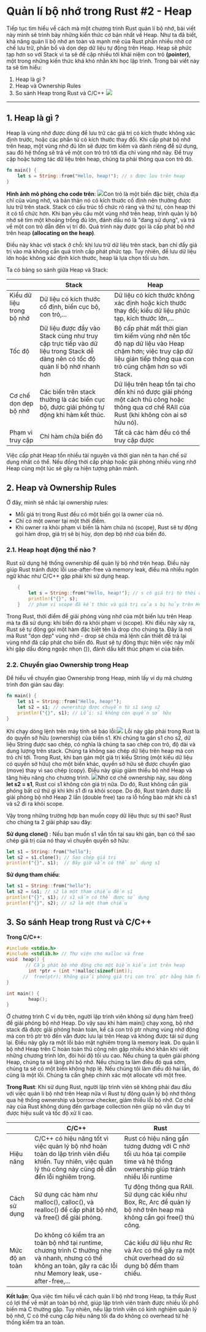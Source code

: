 # Quản lí bộ nhớ trong Rust #2 - Heap
Tiếp tục tìm hiểu về cách mà một chương trình Rust quản lí bộ nhớ, bài viết này mình sẽ trình bày những kiến thức cơ bản nhất về Heap. Như ta đã biết, khả năng quản lí bộ nhớ an toàn và mạnh mẽ của Rust phần nhiều nhờ cơ chế lưu trữ, phân bổ và dọn dẹp dữ liệu tự động trên Heap. Heap sẽ phức tạp hơn so với Stack vì ta sẽ đề cập nhiều tới khái niệm con trỏ **(pointer)**, một trong những kiến thức khá khó nhằn khi học lập trình. 
Trong bài viết này ta sẽ tìm hiểu:
1. Heap là gì ?
2. Heap và Ownership Rules
3. So sánh Heap trong Rust và C/C++
![](https://assets.devlinux.vn/uploads/editor-images/2024/11/16/7661cddb_cb7c_4f1e_96d2_e1feb0917d16_97a8f57261.webp)

-----
## 1. Heap là gì ?
Heap là vùng nhớ được dùng để lưu trữ các giá trị có kích thước không xác định trước, hoặc các phần tử có kích thước thay đổi. Khi cấp phát bộ nhớ trên heap, một vùng nhớ đủ lớn sẽ được tìm kiếm và dành riêng để sử dụng, sau đó hệ thống sẽ trả về một con trỏ trỏ tới địa chỉ vùng nhớ này. Để truy cập hoặc tương tác dữ liệu trên heap, chúng ta phải thông qua con trỏ đó.
```rust
fn main() {
    let s = String::from("Hello, heap!"); // s được lưu trên heap
} 
```
**Hình ảnh mô phỏng cho code trên**:
![](https://assets.devlinux.vn/uploads/editor-images/2024/11/16/1_23ee038073.png)Con trỏ là một biến đặc biệt, chứa địa chỉ của vùng nhớ, và bản thân nó có kích thước cố định nên thường được lưu trữ trên stack. Stack có cấu trúc tổ chức rõ ràng và thứ tự, còn heap thì ít có tổ chức hơn. Khi bạn yêu cầu một vùng nhớ trên heap, trình quản lý bộ nhớ sẽ tìm một khoảng trống đủ lớn, đánh dấu nó là "đang sử dụng", và trả về một con trỏ dẫn đến vị trí đó. Quá trình này được gọi là cấp phát bộ nhớ trên heap **(allocating on the heap)**.

Điều này khác với stack ở chỗ: khi lưu trữ dữ liệu trên stack, bạn chỉ đẩy giá trị vào mà không cần quá trình cấp phát phức tạp. Tuy nhiên, để lưu dữ liệu lớn hoặc không xác định kích thước, heap là lựa chọn tối ưu hơn. 

Ta có bảng so sánh giữa Heap và Stack:


| | Stack | Heap |
| -------- | -------- | -------- |
| Kiểu dữ liệu trong bộ nhớ     | Dữ liệu có kích thước cố định, biến cục bộ, con trỏ,...    | Dữ liệu có kích thước không xác định hoặc kích thước thay đổi; kiểu dữ liệu phức tạp, kích thước lớn,...   |
| Tốc độ| Dữ liệu được đẩy vào Stack cùng như truy cập trực tiếp vào dữ liệu trong Stack dễ dàng nên có tốc độ quản lí bộ nhớ nhanh hơn| Bộ cấp phát mất thời gian tìm kiếm vùng nhớ nên tốc độ nạp dữ liệu vào Heap chậm hơn; việc truy cập dữ liệu gián tiếp thông qua con trỏ cũng chậm hơn so với Stack.
|Cơ chế dọn dẹp bộ nhớ | Các biến trên stack thường là các biến cục bộ, được giải phóng tự động khi hàm kết thúc. | Dữ liệu trên heap tồn tại cho đến khi nó được giải phóng một cách thủ công hoặc thông qua cơ chế RAII của Rust (khi không còn ai sở hữu nó). |
|Phạm vi truy cập | Chỉ hàm chứa biến đó | Tất cả các hàm đều có thể truy cập được |

Việc cấp phát Heap tốn nhiều tài nguyên và thời gian nên ta hạn chế sử dụng nhất có thể. Nếu đồng thời cấp pháp hoặc giải phóng nhiều vùng nhớ Heap cùng một lúc sẽ gây ra hiện tượng phân mảnh.
## 2. Heap và Ownership Rules
Ở đây, mình sẽ nhắc lại ownership rules:
- Mỗi giá trị trong Rust đều có một biến gọi là owner của nó.
- Chỉ có một owner tại một thời điểm.
- Khi owner ra khỏi phạm vi biến là hàm chứa nó (scope), Rust sẽ tự động gọi hàm drop, giá trị sẽ bị hủy, dọn dẹp bộ nhớ của biến đó.
### 2.1. Heap hoạt động thế nào ?
Rust sử dụng hệ thống ownership để quản lý bộ nhớ trên heap. Điều này giúp Rust tránh được lỗi use-after-free và memory leak, điều mà nhiều ngôn ngữ khác như C/C++ gặp phải khi sử dụng heap.
```rust
    {
        let s = String::from("Hello, heap!"); // s có giá trị từ thời điểm này trở đi
		println!("{}", s);
    }   // phạm vi scope đã kết thúc và giá trị của s bị hủy trên Heap, s giải phóng trên Stack.
```
Trong Rust, thời điểm để giải phóng vùng nhớ của một biến lưu trên Heap mà ta đã sử dụng: khi biến đó ra khỏi phạm vi (scope). Khi điều này xảy ra, Rust sẽ tự động gọi một hàm đặc biệt tên là drop cho chúng ta. Đây là nơi mà Rust "dọn dẹp" vùng nhớ - drop sẽ chứa mã lệnh cần thiết để trả lại vùng nhớ đã cấp phát cho biến đó. Rust sẽ tự động thực hiện việc này mỗi khi gặp dấu đóng ngoặc nhọn (}), đánh dấu kết thúc phạm vi của biến.
### 2.2. Chuyển giao Ownership trong Heap
Để hiểu về chuyển giao Ownership trong Heap, mình lấy ví dụ mã chương trình đơn giản sau đây:
```rust
fn main() {
    let s1 = String::from("Hello, heap!");
    let s2 = s1; // ownership được chuyển từ s1 sang s2
    println!("{}", s1); // Lỗi: s1 không còn quyền sở hữu
}
```
Khi chạy dòng lệnh trên máy tính sẽ báo lỗi:![](https://assets.devlinux.vn/uploads/editor-images/2024/11/16/Anh_man_hinh_2024_11_16_luc_06_26_57_567d98a8f7.png)
Lỗi này gặp phải trong Rust là do quyền sở hữu (ownership) của biến s1. Khi chúng ta gán s1 cho s2, dữ liệu String được sao chép, có nghĩa là chúng ta sao chép con trỏ, độ dài và dung lượng trên stack. Chúng ta không sao chép dữ liệu trên heap mà con trỏ chỉ tới. Trong Rust, khi bạn gán một giá trị kiểu String (một kiểu dữ liệu có quyền sở hữu) cho một biến khác, quyền sở hữu sẽ được chuyển giao (move) thay vì sao chép (copy). Điều này giúp giảm thiểu bộ nhớ Heap và tăng hiệu năng cho chương trình.
![](https://assets.devlinux.vn/uploads/editor-images/2024/11/16/2_049db88ef6.png)Nhờ cơ chế ownership này,  sau dòng **let s2 = s1**, Rust coi s1 không còn giá trị nữa. Do đó, Rust không cần giải phóng bất cứ thứ gì khi khi s1 đi ra khỏi scope. Do đó, Rust tránh được lỗi giải phóng bộ nhớ Heap 2 lần (double free) tạo ra lỗ hổng bảo mật khi cả s1 và s2 đi ra khỏi scope.

Vậy trong những trường hợp bạn muốn copy dữ liệu thực sự thì sao? Rust cho chúng ta 2 giải pháp sau đây:

**Sử dụng clone()** : Nếu bạn muốn s1 vẫn tồn tại sau khi gán, bạn có thể sao chép giá trị của nó thay vì chuyển quyền sở hữu:
```rust
let s1 = String::from("hello");
let s2 = s1.clone(); // Sao chép giá trị
println!("{}", s1);  // Bây giờ vẫn có thể sử dụng s1
```
**Sử dụng tham chiếu**: 
```rust
let s1 = String::from("hello");
let s2 = &s1; // s2 là một tham chiếu đến s1
println!("{}", s1); // s1 vẫn có thể được sử dụng
println!("{}", s2); // s2 là một tham chiếu
```
## 3. So sánh Heap trong Rust và C/C++
**Trong C/C++**:
```C
#include <stdio.h>
#include <stdlib.h> // Thư viện cho malloc và free
void  heap() {
       // Cấp phát bộ nhớ động cho một biến kiểu int trên heap
	    int *ptr = (int *)malloc(sizeof(int));  
      //  free(ptr); Không giải phóng giá trị con trỏ ptr bằng hàm free()
}

int main() {
		heap();
}

```
Ở chương trình C ví dụ trên, người lập trình viên không sử dụng hàm free() để giải phóng bộ nhớ Heap. Do vậy sau khi hàm main() chạy xong, bộ nhớ stack đã được giải phóng hoàn toàn, kể cả con trỏ ptr nhưng vùng nhớ động mà con trỏ ptr trỏ đến vẫn được lưu lại trên Heap và không được tái sử dụng lại. Điều này gây ra một lỗi bảo mật nghiêm trọng là memory leak.
Do quản lí bộ nhớ Heap trên C hoàn toàn thủ công nên gặp nhiều khó khăn khi viết những chương trình lớn, đòi hỏi độ tối ưu cao. Nếu chúng ta quên giải phóng Heap, chúng ta sẽ lãng phí bộ nhớ. Nếu chúng ta làm điều đó quá sớm, chúng ta sẽ có một biến không hợp lệ. Nếu chúng tôi làm điều đó hai lần, đó cũng là một lỗi. Chúng ta cần ghép chính xác một allocate với một free.

**Trong Rust**:
Khi sử dụng Rust, người lập trình viên sẽ không phải đau đầu với việc quản lí bộ nhớ trên Heap nữa vì Rust tự động quản lý bộ nhớ thông qua hệ thống ownership và borrow checker, giảm thiểu lỗi bộ nhớ. Cơ chế này của Rust không dùng đến garbage collection nên giúp nó vẫn duy trì được hiệu suất và tốc độ xử lí cao.


|  | C/C++ | Rust |
| -------- | -------- | -------- |
| Hiệu năng     | C/C++ có hiệu năng tốt vì việc quản lý bộ nhớ hoàn toàn do lập trình viên điều khiển. Tuy nhiên, việc quản lý thủ công này cũng dễ dẫn đến lỗi nghiêm trọng.     | Rust có hiệu năng gần tương đương với C nhờ tối ưu hóa tại compile time và hệ thống ownership giúp tránh nhiều lỗi runtime     |
| Cách sử dụng | Sử dụng các hàm như malloc(), calloc(), và realloc() để cấp phát bộ nhớ, và free() để giải phóng. | Tự động thông qua RAII. Sử dụng các kiểu như Box, Rc, Arc để quản lý bộ nhớ trên heap mà không cần gọi free() thủ công. |
| Mức độ an toàn | Do không có kiểm tra an toàn bộ nhớ tại runtime, chương trình C thường nhẹ và nhanh, nhưng có thể không an toàn, gây ra các lỗi như Memory leak, use-after-free,... | Các kiểu dữ liệu như Rc và Arc có thể gây ra một chút overhead do sử dụng bộ đếm tham chiếu. |

**Kết luận**:
Qua việc tìm hiểu về cách quản lí bộ nhớ trong Heap, ta thấy Rust có lợi thế về mặt an toàn bộ nhớ, giúp lập trình viên tránh được nhiều lỗi phổ biến mà C thường gặp. Tuy nhiên, nếu lập trình viên có kinh nghiệm quản lý bộ nhớ, C có thể cung cấp hiệu năng tối đa do không có overhead từ hệ thống kiểm tra an toàn.

